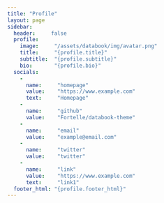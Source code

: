 ```yaml
---
title: "Profile"
layout: page
sidebar:
  header:     false
  profile:
    image:     "/assets/databook/img/avatar.png"
    title:     "{profile.title}"
    subtitle:  "{profile.subtitle}"
    bio:       "{profile.bio}"
  socials:
    -
      name:     "homepage"
      value:    "https://www.example.com"
      text:     "Homepage"
    -
      name:     "github"
      value:    "Fortelle/databook-theme"
    -
      name:     "email"
      value:    "example@email.com"
    -
      name:     "twitter"
      value:    "twitter"
    -
      name:     "link"
      value:    "https://www.example.com"
      text:     "link1"
  footer_html: "{profile.footer_html}"
---
```

